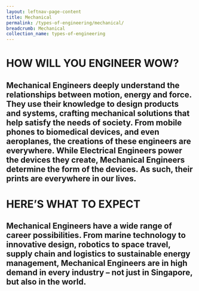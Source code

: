 ```yaml
---
layout: leftnav-page-content
title: Mechanical
permalink: /types-of-engineering/mechanical/
breadcrumb: Mechanical
collection_name: types-of-engineering
---
```



# HOW WILL YOU ENGINEER WOW?

## Mechanical Engineers deeply understand the relationships between motion, energy and force. They use their knowledge to design products and systems, crafting mechanical solutions that help satisfy the needs of society. From mobile phones to biomedical devices, and even aeroplanes, the creations of these engineers are everywhere. While Electrical Engineers power the devices they create, Mechanical Engineers determine the form of the devices. As such, their prints are everywhere in our lives.

# HERE’S WHAT TO EXPECT

## Mechanical Engineers have a wide range of career possibilities. From marine technology to innovative design, robotics to space travel, supply chain and logistics to sustainable energy management, Mechanical Engineers are in high demand in every industry – not just in Singapore, but also in the world.
